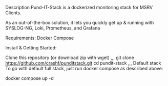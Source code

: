 Description
Pund-IT-Stack is a dockerized monitoring stack for MSRV Clients.

As an out-of-the-box solution, it lets you quickly get up & running with SYSLOG-NG, Loki, Prometheus, and Grafana

Requirements:
Docker Compose

Install & Getting Started:

Clone this repository (or download zip with wget)
,,,
git clone https://github.com/crashf/punditstack.git
cd pundit-stack
,,,
Default stack
To go with default full stack, just run docker compose as described above:

docker compose  up -d

